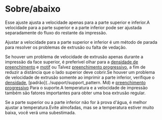 Sobre/abaixo
====
Esse ajuste ajusta a velocidade apenas para a parte superior e inferior.A velocidade para a parte superior e a parte inferior pode ser ajustada separadamente do fluxo do restante da impressão.

Ajustar a velocidade para a parte superior e inferior é um método de parada para resolver os problemas de extrusão ou falta de vedação.

Se houver um problema de velocidade de extrusão apenas durante a impressão da face superior, é preferível olhar para a [densidade de preenchimento](../preenchimento/preenchimento_sparse_dension.md) e [motif](./infill/infill_pattern.md) ou Talvez [preenchimento progressivo](../preenchimento/gradual_infill_steps.md), a fim de reduzir a distância que o lado superior deve cobrir.Se houver um problema de velocidade de extrusão somente ao imprimir a parte inferior, verifique o [densidade](../supports/support_infill_rate.md), [padrão](../support/support_pattern. Md) e [preenchimento progressivo](..../support/gradual_support_infill_steps.md) Para o suporte.A temperatura e a velocidade de impressão também são fatores importantes para obter uma boa extrusão regular.

Se a parte superior ou a parte inferior não for à prova d'água, é melhor ajustar a temperatura.Evite almofadas, mas se a temperatura estiver muito baixa, você verá uma subestimada.